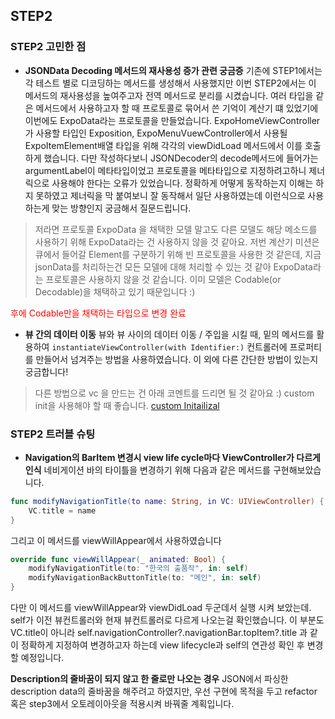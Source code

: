 ## STEP2

### STEP2 고민한 점

- **JSONData Decoding 메서드의 재사용성 증가 관련 궁금증**
기존에 STEP1에서는 각 테스트 별로 디코딩하는 메서드를 생성해서 사용했지만 이번 STEP2에서는 이 메서드의 재사용성을 높여주고자 전역 메서드로 분리를 시켰습니다. 여러 타입을 같은 메서드에서 사용하고자 할 때 프로토콜로 묶어서 쓴 기억이 계산기 떄 있었기에 이번에도 ExpoData라는 프로토콜을 만들었습니다.
ExpoHomeViewController가 사용할 타입인 Exposition, ExpoMenuVuewController에서 사용될 ExpoItemElement배열 타입을 위해 각각의 viewDidLoad 메서드에서 이를 호출하게 했습니다.
다만 작성하다보니 JSONDecoder의 decode메서드에 들어가는 argumentLabel이 메타타입이었고 프로토콜을 메타타입으로 지정하려고하니 제너릭으로 사용해야 한다는 오류가 있었습니다.
정확하게 어떻게 동작하는지 이해는 하지 못하였고 제너릭을 막 붙여보니 잘 동작해서 일단 사용하였는데 이런식으로 사용하는게 맞는 방향인지 궁금해서 질문드립니다.
> 저라면 프로토콜 ExpoData 을 채택한 모델 말고도 다른 모델도 해당 메소드를 사용하기 위해 ExpoData라는 건 사용하지 않을 것 같아요. 저번 계산기 미션은 큐에서 들어갈 Element를 구분하기 위해 빈 프로토콜을 사용한 것 같은데,
지금 jsonData를 처리하는건 모든 모델에 대해 처리할 수 있는 것 같아 ExpoData라는 프로토콜은 사용하지 않을 것 같습니다.
이미 모델은 Codable(or Decodable)을 채택하고 있기 때문입니다 :)

<p style="color:red">후에 Codable만을 채택하는 타입으로 변경 완료 </p>

- **뷰 간의 데이터 이동**
뷰와 뷰 사이의 데이터 이동 / 주입을 시킬 때, 밑의 메서드를 활용하여
`instantiateViewController(with Identifier:)`
컨트롤러에 프로퍼티를 만들어서 넘겨주는 방법을 사용하였습니다. 이 외에 다른 간단한 방법이 있는지 궁금합니다!
> 다른 방법으로 vc 을 만드는 건 아래 코멘트를 드리면 될 것 같아요 :)
custom init을 사용해야 할 때 좋습니다. [custom Initailizal](ttps://useyourloaf.com/blog/better-storyboards-with-xcode-11/)

### STEP2 트러블 슈팅
- **Navigation의 BarItem 변경시 view life cycle마다 ViewController가 다르게 인식**
네비게이션 바의 타이틀을 변경하기 위해 다음과 같은 메서드를 구현해보았습니다.
```swift
func modifyNavigationTitle(to name: String, in VC: UIViewController) {
    VC.title = name
}
```
그리고 이 메서드를 viewWillAppear에서 사용하였습니다
```swift
override func viewWillAppear(_ animated: Bool) {
    modifyNavigationTitle(to: "한국의 출품작", in: self)
    modifyNavigationBackButtonTitle(to: "메인", in: self)
}
```
다만 이 메서드를 viewWillAppear와 viewDidLoad 두군데서 실행 시켜 보았는데. self가 이전 뷰컨트롤러와 현재 뷰컨트롤러로 다르게 나오는걸 확인했습니다.
이 부분도 VC.title이 아니라 self.navigationController?.navigationBar.topItem?.title 과 같이 정확하게 지정하여 변경하고자 하는데 view lifecycle과 self의 연관성 확인 후 변경할 예정입니다.

**Description의 줄바꿈이 되지 않고 한 줄로만 나오는 경우**
JSON에서 파싱한 description data의 줄바꿈을 해주려고 하였지만, 우선 구현에 목적을 두고 refactor 혹은 step3에서 오토레이아웃을 적용시켜 바꿔줄 계획입니다.
